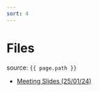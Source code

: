 ```yaml
---
sort: 4
---
```


# Files

source: `{{ page.path }}`

- [Meeting Slides (25/01/24)](2024-0125-CubeSat-Meeting.pdf)
